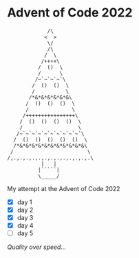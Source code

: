 # Advent of Code 2022

```
             /\
            <  >
             \/
             /\
            /  \
           /++++\
          /  ()  \
          /      \
         /~`~`~`~`\
        /  ()  ()  \
        /          \
       /*&*&*&*&*&*&\
      /  ()  ()  ()  \
      /              \
     /++++++++++++++++\
    /  ()  ()  ()  ()  \
    /                  \
   /~`~`~`~`~`~`~`~`~`~`\
  /  ()  ()  ()  ()  ()  \
  /*&*&*&*&*&*&*&*&*&*&*&\
 /                        \
/,.,.,.,.,.,.,.,.,.,.,.,.,.\
           |   |
          |`````|
          \_____/
```
My attempt at the Advent of Code 2022

- [x] day 1
- [x] day 2
- [x] day 3
- [x] day 4
- [ ] day 5

*Quality over speed...*